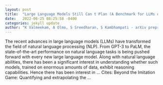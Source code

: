 ```yaml
---
layout: post
title:  "Large Language Models Still Can t Plan (A Benchmark for LLMs on Planning and Reasoning about Change)"
date:   2022-06-25 08:25:58 -0400
categories: jekyll update
author: "K Valmeekam, A Olmo, S Sreedharan, S Kambhampati - arXiv preprint arXiv …, 2022"
---
```

The recent advances in large language models (LLMs) have transformed the field of natural language processing (NLP). From GPT-3 to PaLM, the state-of-the-art performance on natural language tasks is being pushed forward with every new large language model. Along with natural language abilities, there has been a significant interest in understanding whether such models, trained on enormous amounts of data, exhibit reasoning capabilities. Hence there has been interest in …
Cites: ‪Beyond the Imitation Game: Quantifying and extrapolating the …‬  